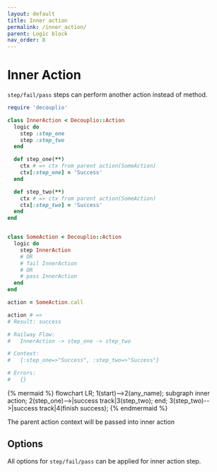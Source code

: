 ```yaml
---
layout: default
title: Inner action
permalink: /inner_action/
parent: Logic block
nav_order: 8
---
```


# Inner Action

`step/fail/pass` steps can perform another action instead of method.

```ruby
require 'decouplio'

class InnerAction < Decouplio::Action
  logic do
    step :step_one
    step :step_two
  end

  def step_one(**)
    ctx # => ctx from parent action(SomeAction)
    ctx[:step_one] = 'Success'
  end

  def step_two(**)
    ctx # => ctx from parent action(SomeAction)
    ctx[:step_two] = 'Success'
  end
end


class SomeAction < Decouplio::Action
  logic do
    step InnerAction
    # OR
    # fail InnerAction
    # OR
    # pass InnerAction
  end
end

action = SomeAction.call

action # =>
# Result: success

# Railway Flow:
#   InnerAction -> step_one -> step_two

# Context:
#   {:step_one=>"Success", :step_two=>"Success"}

# Errors:
#   {}
```

{% mermaid %}
  flowchart LR;
      1(start)-->2(any_name);
      subgraph inner action;
      2(step_one)-->|success track|3(step_two);
      end;
      3(step_two)-->|success track|4(finish success);
{% endmermaid %}

The parent action context will be passed into inner action

## Options
All options for `step/fail/pass` can be applied for inner action step.
